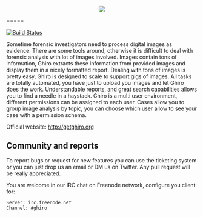 <p align="center">
    <img src="http://www.getghiro.org/static/img/logo_1_B_original.png" />
</p>
=====

[![Build Status](https://travis-ci.org/Ghirensics/ghiro.svg?branch=master)](https://travis-ci.org/Ghirensics/ghiro)

Sometime forensic investigators need to process digital images as evidence.
There are some tools around, otherwise it is difficult to deal with forensic analysis with lot of images involved.
Images contain tons of information, Ghiro extracts these information from provided images and display them in a
nicely formatted report.
Dealing with tons of images is pretty easy, Ghiro is designed to scale to support gigs of images.
All tasks are totally automated, you have just to upload you images and let Ghiro does the work.
Understandable reports, and great search capabilities allows you to find a needle in a haystack.
Ghiro is a multi user environment, different permissions can be assigned to each user.
Cases allow you to group image analysis by topic, you can choose which user allow to see your case with a
permission schema. 

Official website: http://getghiro.org

Community and reports
---------------------

To report bugs or request for new features you can use the ticketing
system or you can just drop us an email or DM us on Twitter.
Any pull request will be really appreciated.

You are welcome in our IRC chat on Freenode network, configure you client for:

    Server: irc.freenode.net
    Channel: #ghiro

